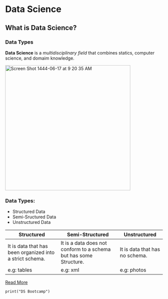 # Data Science
## What is Data Science?
### Data Types
**Data Science** is a *multidisciplinary field* that combines statics, computer science, and domaim knowledge.


<img width="400" width="400" alt="Screen Shot 1444-06-17 at 9 20 35 AM" src="DS.png">

### Data Types:
- Structured Data
- Semi-Sructured Data
- Unstructured Data

| Structured | Semi-Structured | Unstructured |
| ----------- | ----------- | ----------- |
| It is data that has been organized into a strict schema. | It is a data does not conform to a schema but has some Structure. | It is data that has no schema. |
| e.g: tables | e.g: xml | e.g: photos |


[Read More](https://en.wikipedia.org/wiki/Data_science%E2%80%9D)

`print("DS Bootcamp")`
